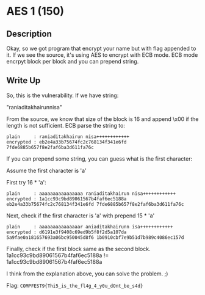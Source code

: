 AES 1 (150)
===========

## Description

Okay, so we got program that encrypt your name but with flag appended to it.
If we see the source, it's using AES to encrypt with ECB mode.
ECB mode encrpyt block per block and you can prepend string.

## Write Up

So, this is the vulnerability.
If we have string:

"raniaditakhairunnisa"

From the source, we know that size of the block is 16 and append \x00 if the length is not sufficient.
ECB parse the string to:

```
plain     : raniaditakhairun nisa++++++++++++
encrypted : eb2e4a33b75674fc2c768134f341e6fd 7fde6885b657f8e2faf6ba3d611fa76c
```

If you can prepend some string, you can guess what is the first character:

Assume the first character is 'a'

First try 16 * 'a':

```
plain     : aaaaaaaaaaaaaaaa raniaditakhairun nisa++++++++++++
encrypted : 1a1cc93c9bd89061567b4faf6ec5188a eb2e4a33b75674fc2c768134f341e6fd 7fde6885b657f8e2faf6ba3d611fa76c
```

Next, check if the first character is 'a' with prepend 15 * 'a'

```
plain     : aaaaaaaaaaaaaaar aniaditakhairunn isa++++++++++++
encrypted : d6191e3f9408c69ed9b5f8f2d5a107da 5a9fae0a181657693a06bc950045d8f6 1b0910cbf7e9b51d7b989c4086ec157d
```

Finally, check if the first block same as the second block.
1a1cc93c9bd89061567b4faf6ec5188a != 1a1cc93c9bd89061567b4faf6ec5188a

I think from the explanation above, you can solve the problem. ;)

Flag: `COMPFEST9{Thi5_is_the_fl4g_4_y0u_dOnt_be_s4d}`